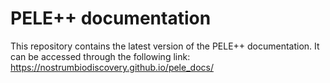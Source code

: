 # PELE++ documentation
This repository contains the latest version of the PELE++ documentation. It can be accessed through the following link: https://nostrumbiodiscovery.github.io/pele_docs/
